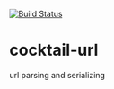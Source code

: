 [![Build Status](https://travis-ci.org/haxecocktail/cocktail-url.svg?branch=master)](https://travis-ci.org/haxecocktail/cocktail-url)

cocktail-url
============

url parsing and serializing
